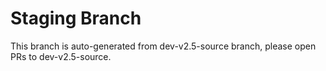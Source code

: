 # Staging Branch

This branch is auto-generated from dev-v2.5-source branch, please open PRs to dev-v2.5-source.